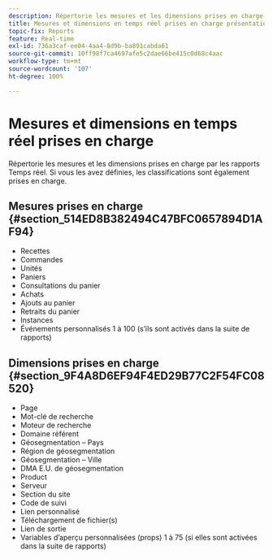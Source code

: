 ```yaml
---
description: Répertorie les mesures et les dimensions prises en charge par les rapports Temps réel. Si vous les avez définies, les classifications sont également prises en charge.
title: Mesures et dimensions en temps réel prises en charge présentation
topic-fix: Reports
feature: Real-time
exl-id: 736a3caf-ee04-4aa4-8d9b-ba891cabda61
source-git-commit: 10ff98f7ca4697afe5c2dae66be415c0d68c4aac
workflow-type: tm+mt
source-wordcount: '107'
ht-degree: 100%

---
```


# Mesures et dimensions en temps réel prises en charge

Répertorie les mesures et les dimensions prises en charge par les rapports Temps réel. Si vous les avez définies, les classifications sont également prises en charge.

## Mesures prises en charge  {#section_514ED8B382494C47BFC0657894D1AF94}

* Recettes
* Commandes
* Unités
* Paniers
* Consultations du panier
* Achats
* Ajouts au panier
* Retraits du panier
* Instances
* Événements personnalisés 1 à 100 (s’ils sont activés dans la suite de rapports)

## Dimensions prises en charge  {#section_9F4A8D6EF94F4ED29B77C2F54FC08520}

* Page
* Mot-clé de recherche
* Moteur de recherche
* Domaine référent
* Géosegmentation – Pays
* Région de géosegmentation
* Géosegmentation – Ville
* DMA E.U. de géosegmentation
* Product
* Serveur
* Section du site
* Code de suivi
* Lien personnalisé
* Téléchargement de fichier(s)
* Lien de sortie
* Variables d’aperçu personnalisées (props) 1 à 75 (si elles sont activées dans la suite de rapports)
